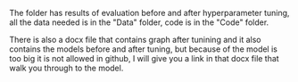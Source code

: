The folder has results of evaluation before and after hyperparameter tuning, all the data needed is in the "Data" folder, code is in the "Code" folder.

There is also a docx file that contains graph after tunining and it also contains the models before and after tuning, but because of the model is too big it is not allowed in github, I will give you a link in that docx file that walk you through to the model. 

